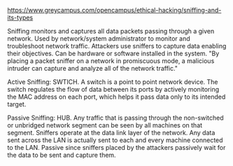 https://www.greycampus.com/opencampus/ethical-hacking/sniffing-and-its-types

Sniffing monitors and captures all data packets passing through a given network. Used by network/system administrator to monitor and troubleshoot network traffic. Attackers use sniffers to capture data enabling their objectives. Can be hardware or software installed in the system. "By placing a packet sniffer on a network in promiscuous mode, a malicious intruder can capture and analyze all of the network traffic."

Active Sniffing:
SWTICH. A switch is a point to point network device. The switch regulates the flow of data between its ports by actively monitoring the MAC address on each port, which helps it pass data only to its intended target. 

Passive Sniffing:
HUB. Any traffic that is passing through the non-switched or unbridged network segment can be seen by all machines on that segment. Sniffers operate at the data link layer of the network. Any data sent across the LAN is actually sent to each and every machine connected to the LAN. Passive since sniffers placed by the attackers passively wait for the data to be sent and capture them.

